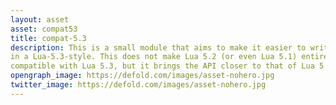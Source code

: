 ```yaml
---
layout: asset
asset: compat53
title: compat-5.3
description: This is a small module that aims to make it easier to write code
in a Lua-5.3-style. This does not make Lua 5.2 (or even Lua 5.1) entirely
compatible with Lua 5.3, but it brings the API closer to that of Lua 5.3.
opengraph_image: https://defold.com/images/asset-nohero.jpg
twitter_image: https://defold.com/images/asset-nohero.jpg
---
```

